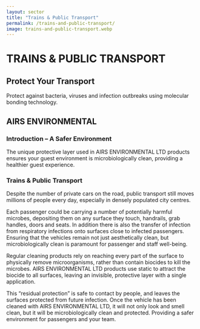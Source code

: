 ```yaml
---
layout: sector
title: "Trains & Public Transport"
permalink: /trains-and-public-transport/
image: trains-and-public-transport.webp
---
```


# TRAINS & PUBLIC TRANSPORT
## Protect Your Transport
Protect against bacteria, viruses and infection outbreaks using molecular bonding technology.

## AIRS ENVIRONMENTAL
### Introduction – A Safer Environment
The unique protective layer used in ​AIRS ENVIRONMENTAL LTD products ensures your guest environment is microbiologically clean, providing a healthier guest experience.

### Trains & Public Transport
Despite the number of private cars on the road, public transport still moves millions of people every day, especially in densely populated city centres.

Each passenger could be carrying a number of potentially harmful microbes, depositing them on any surface they touch, handrails, grab handles, doors and seats. In addition there is also the transfer of infection from respiratory infections onto surfaces close to infected passengers. Ensuring that the vehicles remain not just aesthetically clean, but microbiologically clean is paramount for passenger and staff well-being.

Regular cleaning products rely on reaching every part of the surface to physically remove microorganisms, rather than contain biocides to kill the microbes. AIRS ENVIRONMENTAL LTD products use static to attract the biocide to all surfaces, leaving an invisible, protective layer with a single application.

This “residual protection” is safe to contact by people, and leaves the surfaces protected from future infection. Once the vehicle has been cleaned with AIRS ENVIRONMENTAL LTD, it will not only look and smell clean, but it will be microbiologically clean and protected. Providing a safer environment for passengers and your team.